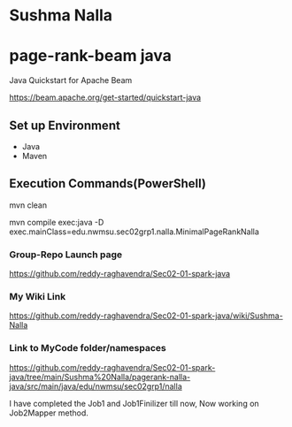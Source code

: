 # Sushma Nalla

# page-rank-beam java

Java Quickstart for Apache Beam

<https://beam.apache.org/get-started/quickstart-java>

## Set up Environment

- Java
- Maven

## Execution Commands(PowerShell)

mvn clean

mvn compile exec:java -D exec.mainClass=edu.nwmsu.sec02grp1.nalla.MinimalPageRankNalla

### Group-Repo Launch page

<https://github.com/reddy-raghavendra/Sec02-01-spark-java>

### My Wiki Link

<https://github.com/reddy-raghavendra/Sec02-01-spark-java/wiki/Sushma-Nalla>

### Link to MyCode folder/namespaces

<https://github.com/reddy-raghavendra/Sec02-01-spark-java/tree/main/Sushma%20Nalla/pagerank-nalla-java/src/main/java/edu/nwmsu/sec02grp1/nalla>

I have completed the Job1 and Job1Finilizer till now, Now working on Job2Mapper method.
